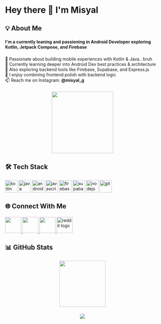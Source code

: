 <h1 align="left">Hey there 👋 I'm Misyal</h1>

###

<h2 align="left">💡 About Me</h2>

###

<h4 align="left">I'm a currently leaning and passioning in Android Developer exploring Kotlin, Jetpack Compose, and Firebase</h4>

###

<p align="left">
📱 Passionate about building mobile experiences with Kotlin & Java.. bruh<br>
🚀 Currently learning deeper into Android Dev best practices & architecture<br>
🧩 Also exploring backend tools like Firebase, Supabase, and Express.js<br>
🧠 I enjoy combining frontend polish with backend logic<br>
📫 Reach me on Instagram: <strong>@misyal_g</strong>
</p>

###

<div align="center">
  <img src="https://media.giphy.com/media/v1.Y2lkPTc5MGI3NjExejczOTdtaTFiYTQ5bm10dXprY3hsODE4aG85eDZ0NW90NGdpd2tvNSZlcD12MV9naWZzX3NlYXJjaCZjdD1n/MJDBXJ2PtgkEg/giphy.gif" height="200" />
</div>

###

<h2 align="left">🛠️ Tech Stack</h2>

###

<div align="left">
  <img src="https://cdn.jsdelivr.net/gh/devicons/devicon/icons/kotlin/kotlin-original.svg" height="40" alt="kotlin" />
  <img src="https://cdn.jsdelivr.net/gh/devicons/devicon/icons/java/java-original.svg" height="40" alt="java" />
  <img src="https://cdn.jsdelivr.net/gh/devicons/devicon/icons/android/android-original.svg" height="40" alt="android" />
  <img src="https://cdn.jsdelivr.net/gh/devicons/devicon/icons/javascript/javascript-original.svg" height="40" alt="javascript" />
  <img src="https://cdn.jsdelivr.net/gh/devicons/devicon/icons/firebase/firebase-plain.svg" height="40" alt="firebase" />
  <img src="https://cdn.jsdelivr.net/gh/devicons/devicon/icons/supabase/supabase-original.svg" height="40" alt="supabase" />
  <img src="https://cdn.jsdelivr.net/gh/devicons/devicon/icons/nodejs/nodejs-original.svg" height="40" alt="nodejs" />
  <img src="https://cdn.jsdelivr.net/gh/devicons/devicon/icons/git/git-original.svg" height="40" alt="git" />
</div>

###

<h2 align="left">🌐 Connect With Me</h2>

###

<div align="left">
  <a href="https://instagram.com/misyal_g" target="_blank">
    <img src="https://raw.githubusercontent.com/maurodesouza/profile-readme-generator/master/src/assets/icons/social/instagram/default.svg" width="52" />
  </a>
  <a href="https://www.linkedin.com/in/muhammad-misyal-gibran-412029297/" target="_blank">
    <img src="https://raw.githubusercontent.com/maurodesouza/profile-readme-generator/master/src/assets/icons/social/linkedin/default.svg" width="52" />
  </a>
  <a href="https://discord.com/users/602473652453376030" target="_blank">
    <img src="https://raw.githubusercontent.com/maurodesouza/profile-readme-generator/master/src/assets/icons/social/discord/default.svg" width="52" />
  </a>
  <a href="https://www.reddit.com/user/WaderLymon/" target="_blank">
    <img src="https://cdn.simpleicons.org/reddit/FF4500" width="52" alt="reddit logo" />
  </a>
</div>

###

<h2 align="left">📊 GitHub Stats</h2>

###

<div align="center">
  <img src="https://github-readme-stats.vercel.app/api/top-langs/?username=Flynnxlch&layout=compact&theme=tokyonight&hide_border=false" height="150" />
</div>

###

<div align="center">
  <img src="https://readme-typing-svg.herokuapp.com?font=Fira+Code&pause=1000&color=FF61F6&center=true&width=440&lines=Im+Beginner+in+Android...;Ampun+Puh+Sepuh!;On+my+way+to+be+Multiplatform+developer+💻" />
</div>
